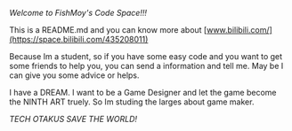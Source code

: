 *Welcome to FishMoy's Code Space!!!*

This is a README.md and you can know more about [www.bilibili.com/](https://space.bilibili.com/435208011)

Because Im a student, so if you have some easy code and you want to get some friends to help you, you can send a information and tell me. May be I can give you some advice or helps.

I have a DREAM. I want to be a Game Designer and let the game become the NINTH ART truely. So Im studing the larges about game maker.

*TECH OTAKUS SAVE THE WORLD!*

